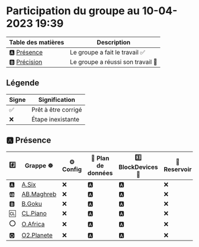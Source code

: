 # Participation du groupe au 10-04-2023 19:39

| Table des matières            | Description                                             |
|-------------------------------|---------------------------------------------------------|
| :a: [Présence](#a-présence)   | Le groupe a fait le travail        :white_check_mark:   |
| :b: [Précision](#b-précision) | Le groupe a réussi son travail     :tada:               |

## Légende

| Signe              | Signification                 |
|--------------------|-------------------------------|
| :white_check_mark: | Prêt à être corrigé           |
| :x:                | Étape inexistante             |

## :a: Présence

|:hash:| Grappe :wheel_of_dharma: | :gear: Config | :abacus: Plan de données | :three: BlockDevices :roll_of_paper: | :potable_water: Reservoir | :floppy_disk: Stockage | :rocket: Service |
|-|-|-|-|-|-|-|-|
| :a: | [A.Six](../A.Six) | :x: | :a: | :a: | :x: | :x: | :x: |
| :ab: | [AB.Maghreb](../AB.Maghreb) | :x: | :a: | :a: | :x: | :x: | :x: |
| :b: | [B.Goku](../B.Goku) | :x: | :a: | :a: | :x: | :x: | :x: |
| :cl: | [CL.Piano](../CL.Piano) | :x: | :a: | :a: | :x: | :x: | :x: |
| :o: | [O.Africa](../O.Africa) | :x: | :a: | :a: | :x: | :x: | :x: |
| :o2: | [O2.Planete](../O2.Planete) | :x: | :a: | :a: | :x: | :x: | :x: |
